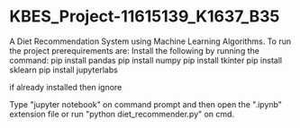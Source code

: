 # KBES_Project-11615139_K1637_B35
A Diet Recommendation System using Machine Learning Algorithms. 
To run the project prerequirements are:
Install the following by running the command:
pip install pandas
pip install numpy
pip install tkinter
pip install sklearn
pip install jupyterlabs

if already installed then ignore

Type "jupyter notebook" on command prompt and then open the ".ipynb" extension file or run "python diet_recommender.py" on cmd.
